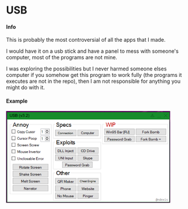 # USB

#### Info

This is probably the most controversial of all the apps that I made.

I would have it on a usb stick and have a panel to mess with someone's computer, most of the programs are not mine.

I was exploring the possibilities but I never harmed someone elses computer if you somehow get this program to work fully (the programs it executes are not in the repo), then I am not responsible for anything you might do with it.

#### Example

<img src="Resources/USB.png" height="250"/>